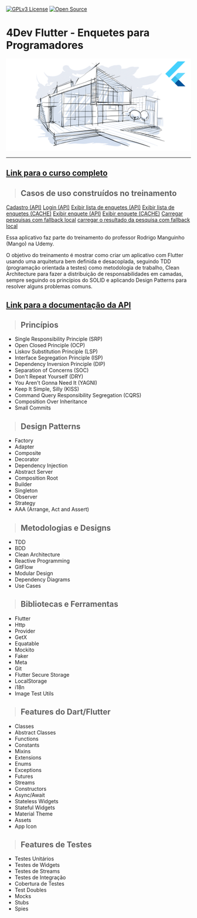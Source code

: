 [![GPLv3 License](https://img.shields.io/badge/License-GPL%20v3-yellow.svg)](https://opensource.org/licenses/)
[![Open Source](https://badges.frapsoft.com/os/v1/open-source.svg?v=103)](https://opensource.org/)

# **4Dev Flutter - Enquetes para Programadores**

[![alt text](./requirements/assets/course-logo.png "Link para o treinamento")](https://www.udemy.com/course/flutter-com-mango/?referralCode=4595D68027AC351A7454)

---

## [**Link para o curso completo**](https://www.udemy.com/course/flutter-com-mango/?referralCode=4595D68027AC351A7454)

> ## Casos de uso construídos no treinamento

[Cadastro (API)](./requirements/use_cases/remote_add_account.md)
[Login (API)](./requirements/use_cases/remote_authentication.md)
[Exibir lista de enquetes (API)](./requirements/use_cases/remote_load_surveys.md)
[Exibir lista de enquetes (CACHE)](./requirements/use_cases/local_load_surveys.md)
[Exibir enquete (API)](./requirements/use_cases/remote_load_survey_result.md)
[Exibir enquete (CACHE)](./requirements/use_cases/local_load_survey_result.md)
[Carregar pesquisas com fallback local](./requirements/use_cases/remote_load_surveys_with_local_fallback.md)
[carregar o resultado da pesquisa com fallback local](./requirements/use_cases/remote_load_survey_result_with_local_fallback.md)

Essa aplicativo faz parte do treinamento do professor Rodrigo Manguinho (Mango) na Udemy.

O objetivo do treinamento é mostrar como criar um aplicativo com Flutter usando uma arquitetura bem definida e desacoplada, seguindo TDD (programação orientada a testes) como metodologia de trabalho, Clean Architecture para fazer a distribuição de responsabilidades em camadas, sempre seguindo os princípios do SOLID e aplicando Design Patterns para resolver alguns problemas comuns.

## [**Link para a documentação da API**](http://fordevs.herokuapp.com/api-docs)

> ## Princípios

* Single Responsibility Principle (SRP)
* Open Closed Principle (OCP)
* Liskov Substitution Principle (LSP)
* Interface Segregation Principle (ISP)
* Dependency Inversion Principle (DIP)
* Separation of Concerns (SOC)
* Don't Repeat Yourself (DRY)
* You Aren't Gonna Need It (YAGNI)
* Keep It Simple, Silly (KISS)
* Command Query Responsibility Segregation (CQRS)
* Composition Over Inheritance
* Small Commits

> ## Design Patterns

* Factory
* Adapter
* Composite
* Decorator
* Dependency Injection
* Abstract Server
* Composition Root
* Builder
* Singleton
* Observer
* Strategy
* AAA (Arrange, Act and Assert)

> ## Metodologias e Designs

* TDD
* BDD
* Clean Architecture
* Reactive Programming
* GitFlow
* Modular Design
* Dependency Diagrams
* Use Cases

> ## Bibliotecas e Ferramentas

* Flutter
* Http
* Provider
* GetX
* Equatable
* Mockito
* Faker
* Meta
* Git
* Flutter Secure Storage
* LocalStorage
* i18n
* Image Test Utils

> ## Features do Dart/Flutter
* Classes
* Abstract Classes
* Functions
* Constants
* Mixins
* Extensions
* Enums
* Exceptions
* Futures
* Streams
* Constructors
* Async/Await
* Stateless Widgets
* Stateful Widgets
* Material Theme
* Assets
* App Icon

> ## Features de Testes

* Testes Unitários
* Testes de Widgets
* Testes de Streams
* Testes de Integração
* Cobertura de Testes
* Test Doubles
* Mocks
* Stubs
* Spies